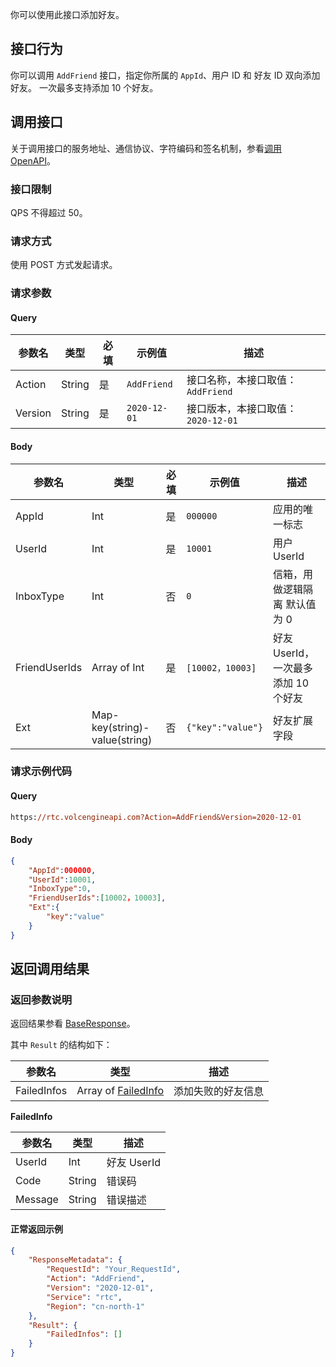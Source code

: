 你可以使用此接口添加好友。
## 接口行为

你可以调用 `AddFriend` 接口，指定你所属的 `AppId`、用户 ID 和 好友 ID 双向添加好友。 一次最多支持添加 10 个好友。

## 调用接口

关于调用接口的服务地址、通信协议、字符编码和签名机制，参看[调用 OpenAPI](412251)。
### 接口限制

QPS 不得超过 50。

### 请求方式

使用 POST 方式发起请求。

### 请求参数

#### Query

| 参数名 | 类型 | 必填 | 示例值 | 描述 |
| --- | --- | --- | --- | --- |
| Action | String | 是 | `AddFriend` | 接口名称，本接口取值：`AddFriend` |
| Version | String | 是 | `2020-12-01` | 接口版本，本接口取值：`2020-12-01` |


#### Body

| 参数名 | 类型 | 必填 | 示例值 | 描述 |
| --- | --- | --- | --- | --- |
| AppId | Int | 是 | `000000` | 应用的唯一标志 |
| UserId | Int | 是 | `10001` | 用户 UserId |
| InboxType | Int | 否 | `0` | 信箱，用做逻辑隔离 默认值为 0 |
| FriendUserIds | Array of Int | 是 | `[10002，10003]` | 好友 UserId，一次最多添加 10 个好友 |
| Ext | Map-key(string)-value(string) | 否 | `{"key":"value"}` | 好友扩展字段 |


### 请求示例代码

#### Query

```postscript
https://rtc.volcengineapi.com?Action=AddFriend&Version=2020-12-01
```

#### Body

```json
{
    "AppId":000000,
    "UserId":10001,
    "InboxType":0,
    "FriendUserIds":[10002，10003],
    "Ext":{
        "key":"value"
    }
}
```

## 返回调用结果

### 返回参数说明

返回结果参看 [BaseResponse](192711.md#baseresponse)。

其中 `Result` 的结构如下：

| 参数名 | 类型 | 描述 |
| --- | --- | --- |
| FailedInfos | Array of [FailedInfo](#failedinfo) | 添加失败的好友信息 |


<span id="failedinfo"></span>**FailedInfo**
	
| 参数名 | 类型 | 描述 |
| --- | --- | --- |
| UserId | Int | 好友 UserId |
| Code | String | 错误码 |
| Message | String | 错误描述 |


#### **正常返回示例**

```json
{
    "ResponseMetadata": {
        "RequestId": "Your_RequestId",
        "Action": "AddFriend",
        "Version": "2020-12-01",
        "Service": "rtc",
        "Region": "cn-north-1"
    },
    "Result": {
        "FailedInfos": []
    }
}
```